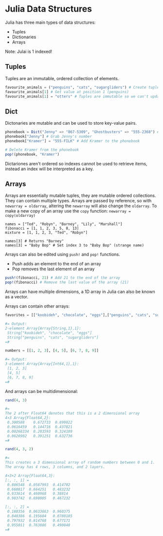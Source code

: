 # Julia Data Structures

Julia has three main types of data structures:

* Tuples
* Dictionaries
* Arrays

Note: Julai is 1 indexed!

## Tuples

Tuples are an immutable, ordered collection of elements.

```Julia
favourite_animals = ("penguins", "cats", "sugargliders") # Create tuple
favourite_animals[1] # Get value at position 1 (penguins)
favourite_animals[1] = "otters" # Tuples are immutable so we can't update it and this will cause a `MethodError`
```

## Dict

Dictonaries are mutable and can be used to store key-value pairs.

```Julia
phonebook = Dict("Jenny" => "867-5309", "Ghostbusters" => "555-2368") # Dict{String,String} with 2 entries
phonebook["Jenny"] # Grab Jenny's number
phonebook["Kramer"] = "555-FILK" # Add Kramer to the phonebook

# Delete Kramer from the phonebook
pop!(phonebook, "Kramer")
```

Dictariones aren't ordered so indexes cannot be used to retrieve items, instead an index will be interpreted as a key.

## Arrays

Arrays are essentially mutable tuples, they are mutable ordered collections. They can contain multiple types.
Arrays are passed by reference, so with `newarray = oldarray`, altering the `newarray` will also change the `oldarray`.
To make a new copy of an array use the `copy` function: `newarray = copy(oldarray)`

```
names = ["Ted", "Robyn", "Barney", "Lily", "Marshall"]
fibonacci = [1, 1, 2, 3, 5, 8, 13]
mixture = [1, 1, 2, 3, "Ted", "Robyn"]

names[3] # Returns "Barney"
names[3] = "Baby Bop" # Set index 3 to "Baby Bop" (strange name)
```

Arrays can also be edited using `push!` and `pop!` functions.

* Push adds an element to the end of an array
* Pop removes the last element of an array

```Julia
push!(fibonacci, 21) # Add 21 to the end of the array
pop!(fibonacci) # Remove the last value of the array (21)
```

Arrays can have multiple dimensions, a 1D array in Julia can also be known as a vector.

Arrays can contain other arrays:

```Julia
favorites = [["koobideh", "chocolate", "eggs"],["penguins", "cats", "sugargliders"]]

#= Output:
2-element Array{Array{String,1},1}:
 String["koobideh", "chocolate", "eggs"]   
 String["penguins", "cats", "sugargliders"]
=#

numbers = [[1, 2, 3], [4, 5], [6, 7, 8, 9]]

#= Output:
3-element Array{Array{Int64,1},1}:
 [1, 2, 3]   
 [4, 5]      
 [6, 7, 8, 9]
=#
```

And arrays can be multidimensional:

```Julia
rand(4, 3)

#=
The 2 after Float64 denotes that this is a 2 dimensional array
4×3 Array{Float64,2}:
 0.300588    0.672733  0.899022
 0.0616459   0.144716  0.437821
 0.00268334  0.203593  0.324109
 0.0626902   0.391251  0.632736
=#

rand(4, 3, 2)

#=
This creates a 3 dimensional array of random numbers between 0 and 1.
The array has 4 rows, 3 columns, and 2 layers.

4×3×2 Array{Float64,3}:
[:, :, 1] =
 0.806548  0.0587993  0.414702
 0.668817  0.664251   0.483232
 0.933614  0.460968   0.38814 
 0.983742  0.698005   0.467232

[:, :, 2] =
 0.180356  0.0633663  0.960375 
 0.840386  0.195604   0.0780185
 0.797932  0.814768   0.677171 
 0.955011  0.763886   0.490048 
=#
```